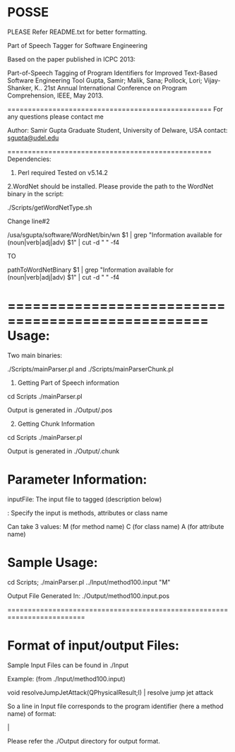 POSSE
=====

PLEASE Refer README.txt for better formatting.

Part of Speech Tagger for Software Engineering


Based on the paper published in ICPC 2013:

Part-of-Speech Tagging of Program Identifiers for Improved Text-Based Software Engineering Tool
Gupta, Samir; Malik, Sana; Pollock, Lori; Vijay-Shanker, K.. 
21st Annual International Conference on Program Comprehension, IEEE, May 2013.

==================================================
For any questions please contact me 

Author:
Samir Gupta
Graduate Student, University of Delware, USA
contact: sgupta@udel.edu

==================================================
Dependencies:

1. Perl required 
   Tested on v5.14.2 

2.WordNet should be installed.
Please provide the path to the WordNet binary in the script:

./Scripts/getWordNetType.sh

Change line#2 

/usa/sgupta/software/WordNet/bin/wn $1 | grep "Information available for \(noun\|verb\|adj\|adv\) $1" | cut -d " " -f4

TO

pathToWordNetBinary $1 | grep "Information available for \(noun\|verb\|adj\|adv\) $1" | cut -d " " -f4


==================================================
Usage:
======


Two main binaries:

./Scripts/mainParser.pl  and ./Scripts/mainParserChunk.pl


1. Getting Part of Speech information

cd Scripts
./mainParser.pl <inputFile> <type>

Output is generated in ./Output/<inputFile>.pos

2. Getting Chunk Information

cd Scripts
./mainParser.pl <inputFile> <type>

Output is generated in ./Output/<inputFile>.chunk


Parameter Information:
=====================

inputFile: The input file to tagged (description below)

<type> : Specify the input is methods, attributes or class name

Can take 3 values: M (for method name)
                   C (for class name)
                   A (for attribute name)


Sample Usage:
============

cd Scripts;
./mainParser.pl ../Input/method100.input "M"

Output File Generated In: ./Output/method100.input.pos

=========================================================================

Format of input/output Files:
==============================


Sample Input Files can be found in ./Input

Example: (from ./Input/method100.input)

void resolveJumpJetAttack(QPhysicalResult;I) | resolve jump jet attack

So a line in Input file corresponds to the program identifier (here a method name) of format:


<methodSignature> | <splitted method name>



Please refer the ./Output directory for output format.






